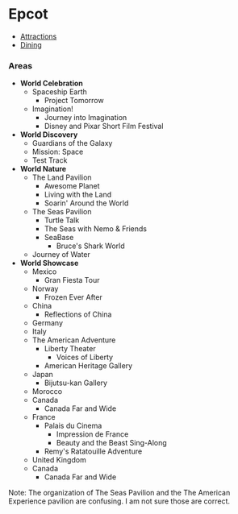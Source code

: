 # Epcot

- [Attractions](https://github.com/asemanko/travel-plans/blob/master/destination/north-america/usa/fl/disney-world/epcot/epcot-attractions.md)
- [Dining](https://github.com/asemanko/travel-plans/blob/master/destination/north-america/usa/fl/disney-world/epcot/epcot-dining.md)


### Areas

- **World Celebration**
  - Spaceship Earth
    - Project Tomorrow
  - Imagination!
    - Journey into Imagination
    - Disney and Pixar Short Film Festival
- **World Discovery**
  - Guardians of the Galaxy
  - Mission: Space
  - Test Track
- **World Nature**
  - The Land Pavilion
    - Awesome Planet
    - Living with the Land
    - Soarin' Around the World
  - The Seas Pavilion
    - Turtle Talk
    - The Seas with Nemo & Friends
    - SeaBase
      - Bruce's Shark World
  - Journey of Water
- **World Showcase**
  - Mexico
    - Gran Fiesta Tour
  - Norway
    - Frozen Ever After
  - China
    - Reflections of China
  - Germany
  - Italy
  - The American Adventure
    - Liberty Theater
      - Voices of Liberty
    - American Heritage Gallery
  - Japan
    - Bijutsu-kan Gallery
  - Morocco
  - Canada
    - Canada Far and Wide
  - France
    - Palais du Cinema
      - Impression de France
      - Beauty and the Beast Sing-Along
    - Remy's Ratatouille Adventure
  - United Kingdom
  - Canada
    - Canada Far and Wide

Note: The organization of The Seas Pavilion and the The American Experience pavilion are confusing. I am not sure those are correct.